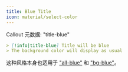 ```yaml
---
title: Blue Title
icon: material/select-color
---
```


Callout 元数据: "title-blue"

```md
> [!info|title-blue] Title will be blue
> The background color will display as usual
```

这种风格本身也适用于 ["all-blue"](../combined-styling/page-2.md) 和 ["bg-blue"](../title-styling/page-2.md)。

